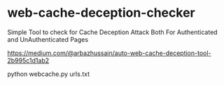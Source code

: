 # web-cache-deception-checker
Simple Tool to check for Cache Deception Attack Both For Authenticated and UnAuthenticated Pages


https://medium.com/@arbazhussain/auto-web-cache-deception-tool-2b995c1d1ab2

python webcache.py urls.txt
